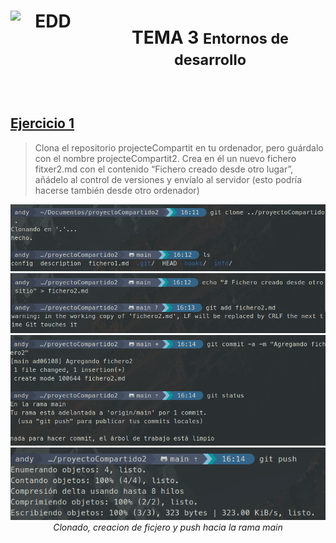 <div style="display: flex; justify-content: center; align-items: center; text-align: center;">
    <h1 style="display: flex; align-items: center;">
        <img src="https://elpythonista.com/wp-content/uploads/2020/08/Ides-2020-imagen-principal-1.png" alt="EDD" width="120" height="120" style="margin-right: 15px;">
        <b>TEMA 3 <small>Entornos de desarrollo</small></b>
    </h1>
</div>


## <u>**Ejercicio 1**</u>
>Clona el repositorio projecteCompartit en tu ordenador, pero guárdalo con el nombre projecteCompartit2. Crea en él un nuevo fichero fitxer2.md con el contenido “Fichero creado desde otro lugar”, añádelo al control de versiones y envíalo al servidor (esto podría hacerse también desde otro ordenador)

<p align="center">
    <img src="../../../recursos/EDDtema3/gitclon1.png"/>
    <br>
    <img src="../../../recursos/EDDtema3/gitclon2.png"/>
    <br>
    <img src="../../../recursos/EDDtema3/gitclon3.png"/>
    <br>
    <img src="../../../recursos/EDDtema3/gitclon4.png"/>
    <br><em>Clonado, creacion de ficjero y push hacia la rama main</em><br>
</p>
